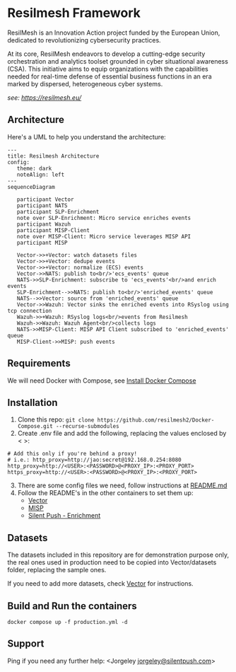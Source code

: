 # Resilmesh Framework
ResilMesh is an Innovation Action project funded by the European Union, dedicated to revolutionizing cybersecurity practices.

At its core, ResilMesh endeavors to develop a cutting-edge security orchestration and analytics toolset grounded in cyber situational awareness (CSA). This initiative aims to equip organizations with the capabilities needed for real-time defense of essential business functions in an era marked by dispersed, heterogeneous cyber systems.

_see: https://resilmesh.eu/_

## Architecture
Here's a UML to help you understand the architecture:
```mermaid
---
title: Resilmesh Architecture
config:
   theme: dark
   noteAlign: left
---
sequenceDiagram

   participant Vector
   participant NATS
   participant SLP-Enrichment
   note over SLP-Enrichment: Micro service enriches events
   participant Wazuh
   participant MISP-Client
   note over MISP-Client: Micro service leverages MISP API
   participant MISP
   
   Vector->>+Vector: watch datasets files
   Vector->>+Vector: dedupe events
   Vector->>+Vector: normalize (ECS) events
   Vector->>NATS: publish to<br/>'ecs_events' queue
   NATS->>SLP-Enrichment: subscribe to 'ecs_events'<br/>and enrich events
   SLP-Enrichment-->>NATS: publish to<br/>'enriched_events' queue
   NATS-->>Vector: source from 'enriched_events' queue
   Vector->>Wazuh: Vector sinks the enriched events into RSyslog using tcp connection
   Wazuh->>+Wazuh: RSyslog logs<br/>events from Resilmesh
   Wazuh->>Wazuh: Wazuh Agent<br/>collects logs
   NATS->>MISP-Client: MISP API Client subscribed to 'enriched_events' queue 
   MISP-Client->>MISP: push events
```

## Requirements
We will need Docker with Compose, see [Install Docker Compose](https://docs.docker.com/compose/install/)

## Installation
1. Clone this repo: `git clone https://github.com/resilmesh2/Docker-Compose.git --recurse-submodules`
2. Create .env file and add the following, replacing the values enclosed by < >:
```dotenv
# Add this only if you're behind a proxy!
# i.e.: http_proxy=http://jao:secret@192.168.0.254:8080
http_proxy=http://<USER>:<PASSWORD>@<PROXY_IP>:<PROXY_PORT>
https_proxy=http://<USER>:<PASSWORD>@<PROXY_IP>:<PROXY_PORT>
```
3. There are some config files we need, follow instructions at [README.md](./Wazuh/README.md)
4. Follow the README's in the other containers to set them up:
   - [Vector](Vector/README.md)
   - [MISP](MISP/README.md)
   - [Silent Push - Enrichment](Enrichment/README.md)

## Datasets
The datasets included in this repository are for demonstration purpose only, the real ones used in production need to be copied into Vector/datasets folder, replacing the sample ones.

If you need to add more datasets, check [Vector](Vector/README.md) for instructions.

## Build and Run the containers
```shell
docker compose up -f production.yml -d
```

## Support
Ping if you need any further help: <Jorgeley [jorgeley@silentpush.com](jorgeley@silentpush.com)>